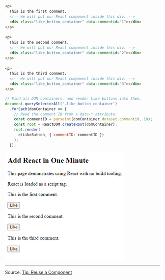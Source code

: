 ```html
<p>
  This is the first comment.
  <!-- We will put our React component inside this div. -->
  <div class="like_button_container" data-commentid="1"></div>
</p>

<p>
  This is the second comment.
  <!-- We will put our React component inside this div. -->
  <div class="like_button_container" data-commentid="2"></div>
</p>

<p>
  This is the third comment.
  <!-- We will put our React component inside this div. -->
  <div class="like_button_container" data-commentid="3"></div>
</p>
```

```jsx
// Find all DOM containers, and render Like buttons into them.
document.querySelectorAll('.like_button_container')
  .forEach(domContainer => {
    // Read the comment ID from a data-* attribute.
    const commentID = parseInt(domContainer.dataset.commentid, 10);
    const root = ReactDOM.createRoot(domContainer);
    root.render(
      e(LikeButton, { commentID: commentID })
    );
  });
```

![Untitled](img/Untitled.png)

---

Source: [Tip: Reuse a Component](https://reactjs.org/docs/add-react-to-a-website.html#tip-reuse-a-component)